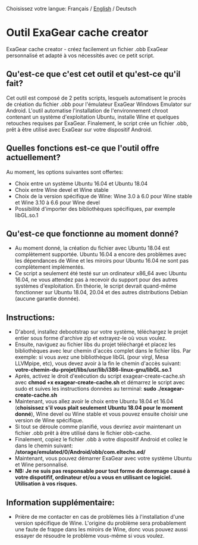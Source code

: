 Choisissez votre langue: Français / [English](https://github.com/Grima04/exagear-cache-creator/blob/main/README.md) / Deutsch
# Outil ExaGear cache creator
ExaGear cache creator - créez facilement un fichier .obb ExaGear personnalisé et adapté à vos nécessités avec ce petit script.

## Qu'est-ce que c'est cet outil et qu'est-ce qu'il fait?
Cet outil est composé de 2 petits scripts, lesquels automatisent le procès de création du fichier .obb pour l'émulateur ExaGear Windows Emulator sur Android. L'outil automatise l'installation de l'environnement chroot contenant un système d'exploitation Ubuntu, installe Wine et quelques retouches requises par ExaGear. Finalement, le script crée un fichier .obb, prêt à être utilisé avec ExaGear sur votre dispositif Android.

## Quelles fonctions est-ce que l'outil offre actuellement?
Au moment, les options suivantes sont offertes:
* Choix entre un système Ubuntu 16.04 et Ubuntu 18.04
* Choix entre Wine devel et Wine stable
* Choix de la version spécifique de Wine: Wine 3.0 à 6.0 pour Wine stable et Wine 3.10 à 6.6 pour Wine devel
* Possibilité d'importer des bibliothèques spécifiques, par exemple libGL.so.1

## Qu'est-ce que fonctionne au moment donné?
* Au moment donné, la création du fichier avec Ubuntu 18.04 est complètement supportée. Ubuntu 16.04 a encore des problèmes avec les dépendances de Wine et les miroirs pour Ubuntu 16.04 ne sont pas complètement implémentés.
* Ce script a seulement été testé sur un ordinateur x86_64 avec Ubuntu 16.04, ne vous attendez pas à recevoir du support pour des autres systèmes d'exploitation. En théorie, le script devrait quand-même fonctionner sur Ubuntu 18.04, 20.04 et des autres distributions Debian (aucune garantie donnée).

## Instructions:
* D'abord, installez debootstrap sur votre système, téléchargez le projet entier sous forme d'archive zip et extrayez-le où vous voulez.
* Ensuite, naviguez au fichier libs du projet téléchargé et placez les bibliothèques avec leur chemin d'accès complet dans le fichier libs. Par exemple: si vous avez une bibliothèque libGL (pour virgl, Mesa LLVMpipe, etc), vous devez avoir à la fin le chemin d'accès suivant: **votre-chemin-du-projet/libs/usr/lib/i386-linux-gnu/libGL.so.1**
* Après, activez le droit d'exécution du script exagear-create-cache.sh avec **chmod +x exagear-create-cache.sh** et démarrez le script avec sudo et suives les instructions données au terminal: **sudo ./exagear-create-cache.sh**
* Maintenant, vous allez avoir le choix entre Ubuntu 18.04 et 16.04 (**choisissez s'il vous plait seulement Ubuntu 18.04 pour le moment donné**), Wine devel ou Wine stable et vous pouvez ensuite choisir une version de Wine spécifique.
* Si tout se déroule comme planifié, vous devriez avoir maintenant un fichier .obb prêt à être utilisé dans le fichier obb-cache.
* Finalement, copiez le fichier .obb à votre dispositif Android et collez le dans le chemin suivant: **/storage/emulated/0/Android/obb/com.eltechs.ed/**
* Maintenant, vous pouvez démarrer ExaGear avec votre système Ubuntu et Wine personnalisé.
* **NB: Je ne suis pas responsable pour tout forme de dommage causé à votre dispotifif, ordinateur et/ou a vous en utilisant ce logiciel. Utilisation à vos risques.**

## Information supplémentaire:
* Prière de me contacter en cas de problèmes liés à l'installation d'une version spécifique de Wine. L'origine du problème sera probablement une faute de frappe dans les miroirs de Wine, donc vous pouvez aussi essayer de résoudre le problème vous-même si vous voulez.
